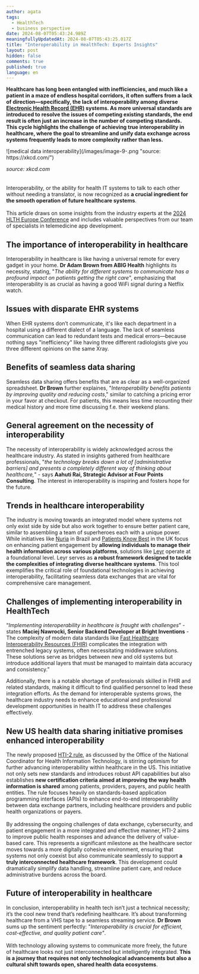 ```yaml
---
author: agata
tags:
  - HealthTech
  - business perspective
date: 2024-08-07T05:43:24.989Z
meaningfullyUpdatedAt: 2024-08-07T05:43:25.017Z
title: "Interoperability in HealthTech: Experts Insights"
layout: post
hidden: false
comments: true
published: true
language: en
---
```

**Healthcare has long been entangled with inefficiencies, and much like a patient in a maze of endless hospital corridors, it often suffers from a lack of direction—specifically, the lack of interoperability among diverse [Electronic Health Record (EHR)](https://www.ama-assn.org/topics/electronic-health-records-ehr) systems. As more universal standards are introduced to resolve the issues of competing existing standards, the end result is often just an increase in the number of competing standards.** **This cycle highlights the challenge of achieving true interoperability in healthcare, where the goal to streamline and unify data exchange across systems frequently leads to more complexity rather than less.** 

<div className="image">![medical data interoperability](/images/image-9-.png "source: https://xkcd.com/")</div>

*source: xkcd.com*\
\
\
Interoperability, or the ability for health IT systems to talk to each other without needing a translator, is now recognized as **a crucial ingredient for the smooth operation of future healthcare systems**.\
\
This article draws on some insights from the industry experts at the [2024 HLTH Europe Conference](https://europe.hlth.com/) and includes valuable perspectives from our team of specialists in telemedicine app development.

## The importance of interoperability in healthcare

Interoperability in healthcare is like having a universal remote for every gadget in your home. **Dr Adam Brown from ABIG Health** highlights its necessity, stating, "*The ability for different systems to communicate has a profound impact on patients getting the right care*", emphasizing that interoperability is as crucial as having a good WiFi signal during a Netflix watch. 

## Issues with disparate EHR systems

When EHR systems don’t communicate, it's like each department in a hospital using a different dialect of a language. The lack of seamless communication can lead to redundant tests and medical errors—because nothing says "inefficiency" like having three different radiologists give you three different opinions on the same Xray.

## Benefits of seamless data sharing

Seamless data sharing offers benefits that are as clear as a well-organized spreadsheet. **Dr Brown** further explaines, "*Interoperability benefits patients by improving quality and reducing costs*," similar to catching a pricing error in your favor at checkout​. For patients, this means less time recounting their medical history and more time discussing f.e. their weekend plans.

## **General agreement on the necessity of interoperability**

The necessity of interoperability is widely acknowledged across the healthcare industry. As stated in insights gathered from healthcare professionals, "*the technology breaks down a lot of \[administrative barriers] and presents a completely different way of thinking about healthcare,*" - says **Aahuti Rai, Strategic Advisor at Four Points Consulting**. The interest in interoperability is inspiring and fosters hope for the future.

## Trends in healthcare interoperability

The industry is moving towards an integrated model where systems not only exist side by side but also work together to ensure better patient care, similar to assembling a team of superheroes each with a unique power. While initiatives like [Nuria](https://nuria.com.br/) in Brazil and [Patients Know Best](https://patientsknowbest.com/) in the UK focus on enhancing patient engagement by **allowing individuals to manage their health information across various platforms**, solutions like [Leyr](https://leyr.io/) operate at a foundational level. Leyr serves as **a robust framework designed to tackle the complexities of integrating diverse healthcare systems**. This tool exemplifies the critical role of foundational technologies in achieving interoperability, facilitating seamless data exchanges that are vital for comprehensive care management.

## Challenges of implementing interoperability in HealthTech

“*Implementing interoperability in healthcare is fraught with challenges*” - states **Maciej Nawrocki, Senior Backend Developer at Bright Inventions** - The complexity of modern data standards like [Fast Healthcare Interoperability Resources (FHIR)](https://ecqi.healthit.gov/fhir) complicates the integration with entrenched legacy systems, often necessitating middleware solutions. These solutions serve as bridges between new and old systems but introduce additional layers that must be managed to maintain data accuracy and consistency.”

Additionally, there is a notable shortage of professionals skilled in FHIR and related standards, making it difficult to find qualified personnel to lead these integration efforts. As the demand for interoperable systems grows, the healthcare industry needs to enhance educational and professional development opportunities in health IT to address these challenges effectively.

## New US health data sharing initiative promises enhanced interoperability

The newly proposed [HTI-2 rule](https://www.hhs.gov/about/news/2024/07/10/hhs-proposes-hti-2-rule-improve-patient-engagement-information-sharing-public-health-interoperability.html), as discussed by the Office of the National Coordinator for Health Information Technology, is stirring optimism for further advancing interoperability within healthcare in the US. This initiative not only sets new standards and introduces robust API capabilities but also establishes **new certification criteria aimed at improving the way health information is shared** among patients, providers, payers, and public health entities. The rule focuses heavily on standards-based application programming interfaces (APIs) to enhance end-to-end interoperability between data exchange partners, including healthcare providers and public health organizations or payers. \
\
By addressing the ongoing challenges of data exchange, cybersecurity, and patient engagement in a more integrated and effective manner, HTI-2 aims to improve public health responses and advance the delivery of value-based care. This represents a significant milestone as the healthcare sector moves towards a more digitally cohesive environment, ensuring that systems not only coexist but also communicate seamlessly to support **a truly interconnected healthcare framework**. This development could dramatically simplify data handling, streamline patient care, and reduce administrative burdens across the board.

## Future of interoperability in healthcare

In conclusion, interoperability in health tech isn’t just a technical necessity; it’s the cool new trend that’s redefining healthcare. It’s about transforming healthcare from a VHS tape to a seamless streaming service. **Dr Brown** sums up the sentiment perfectly: "*Interoperability is crucial for efficient, cost-effective, and quality patient care"*​. \
\
With technology allowing systems to communicate more freely, the future of healthcare looks not just interconnected but intelligently integrated. **This is a journey that requires not only technological advancements but also a cultural shift towards open, shared health data ecosystems**.